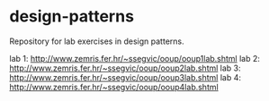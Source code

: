 # design-patterns
Repository for lab exercises in design patterns.

lab 1: http://www.zemris.fer.hr/~ssegvic/ooup/ooup1lab.shtml
lab 2: http://www.zemris.fer.hr/~ssegvic/ooup/ooup2lab.shtml
lab 3: http://www.zemris.fer.hr/~ssegvic/ooup/ooup3lab.shtml
lab 4: http://www.zemris.fer.hr/~ssegvic/ooup/ooup4lab.shtml